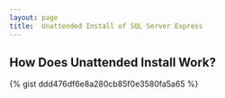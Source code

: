 ```yaml
---
layout: page
title:  Unattended Install of SQL Server Express
---
```


## How Does Unattended Install Work?

{% gist ddd476df6e8a280cb85f0e3580fa5a65 %}
